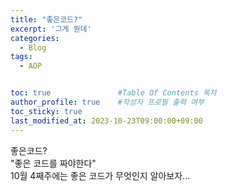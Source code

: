 ```yaml
---
title: "좋은코드?"
excerpt: '그게 뭔데'
categories:
  - Blog
tags:
  - AOP


toc: true               #Table Of Contents 목차 
author_profile: true    #작성자 프로필 출력 여부
toc_sticky: true
last_modified_at: 2023-10-23T09:00:00+09:00
---
```


좋은코드?<br>
"좋은 코드를 짜야한다" <br>
10월 4째주에는 좋은 코드가 무엇인지 알아보자...

[//]: # ()
[//]: # (📍 “좋은 코드를 짜야 한다”​)

[//]: # (누구나 인정하는 진리죠. 하지만 “무엇이 좋은 코드인가?”에 대해선 늘 의견이 분분합니다.​)

[//]: # ()
[//]: # (좋은 코드를 이야기하기 위해서는 먼저 직관적으로 느끼는 코드의 ‘나쁜 냄새’​를 명확한 언어로 표현할 줄 알아야 합니다.​)

[//]: # ()
[//]: # (명확한 언어로 좋은 코드에 대해 합의하고, 이를 기반으로 리뷰하면 좋은 코드를 유지할 수 있습니다.)

[//]: # ()
[//]: # (👀 Intro)

[//]: # (지난 8월, 프로젝트 설계가 끝난 후 개발 시작 전 내부적으로 ‘클린코드 세미나’를 진행했습니다.)

[//]: # ()
[//]: # (‘클린코드’는 개발을 시작하는 주니어에게 많이 추천되는 코딩의 교과서라고 할 수 있습니다.​)

[//]: # ()
[//]: # (프로젝트 참여자들은 제각기 개발 경험이 많은 실무자들이었는데요, 왜 기초 중의 기초라 불리는 클린코드 세미나를 진행했을까요? 정답은 더욱 훌륭한 커뮤니케이션을 위해서입니다.​)

[//]: # ()
[//]: # (이번 포스팅에서는 클린코드 세미나 내용을 공유하고, 그 의의를 살펴보고자 합니다.​)

[//]: # ()
[//]: # (* 예시는 Golang 기반으로, 해당 언어에 특정한 내용이 다수 포함되어 있습니다.)

[//]: # ()
[//]: # (▶ Common Knowledge for Communication)

[//]: # (개발 중 우리는 “이것은 좋은 코드인가?”라는 질문을 하게 됩니다. 어느 정도 경험이 있는 개발자들은 직관적으로 안 좋은 코드를 인지할 수 있습니다. 이러한 직관을 클린코드에서는 ‘코드에서 나오는 나쁜 냄새를 맡는다’고 표현합니다.​)

[//]: # ()
[//]: # (직관은 설명하기 어렵습니다. 냄새를 말로 설명하기 어려운 것과 마찬가지죠.​)

[//]: # ()
[//]: # (클린코드는 이러한 직관에 이름을 붙입니다. 직관에 이름을 붙이고, 우선순위를 정하고, 이에 대해 합의하면 하나의 기준이 됩니다. 이렇게 만들어진 기준은 향후 코드에 관한 커뮤니케이션의 기반이 됩니다.​)

[//]: # ()
[//]: # (“어떤 코드가 좋은 코드인가?”에 대한 기준을 공유한다면 코딩 룰의 정립, 리뷰를 포함한 커뮤니케이션이 조금은 편해집니다.)

[//]: # ()
[//]: # (Robert C. Martin은 Agile과 TDD의 선구자, SOLID 원칙의 창시자입니다. 업계의 원로로 불리는 만큼, 그의 대표작인 클린코드&#40;2008&#41; 또한 꽤 오래된 책입니다.​)

[//]: # ()
[//]: # (클린코드에서는 테스트, 리팩토링, 동시성 처리 등 개발 전반에서 ‘잘 동작하는 코드’와 ‘유지 보수가 용이한 코드’까지 논의합니다.​)

[//]: # ()
[//]: # (본 포스팅에서는 클린코드의 범위를 가독성을 추구하여 직관적으로 이해할 가능성이 높은 코드로 두고, 가독성 영역을 중심으로 이야기해 보겠습니다.)

[//]: # ()
[//]: # (​)

[//]: # ()
[//]: # (▶ 왜 가독성인가?)

[//]: # (클린코드는 코드를 처음 보는 사람도 동작을 직관적으로 파악할 수 있도록 하는 것을 목표로 합니다. 여기서 코드를 처음 보는 사람은 우리 팀원들, 유지 보수를 할 후임자들, 오픈소스나 API 사용자, 그리고 3달 뒤의 자기 자신​이 있습니다.)

[//]: # ()
[//]: # (We don’t read code, we decode it.)

[//]: # ()
[//]: # (Peter Seibel)

[//]: # ()
[//]: # (우리는 코드를 읽는 것이 아니라, 해석합니다. 가독성 확보는 코드 해석에 드는 비용을 줄이는 작업입니다.​)

[//]: # ()
[//]: # (심지어 우리는 코드를 몇 번이나 반복해서 읽습니다. 클린코드에서는 코드를 짜는 것과 읽는 것의 비중이 1:10 정도라고 이야기합니다. 조금 과장하자면 가독성 확보는 전체 코딩 업무의 90%에 대한 효율화 작업이라고 할 수 있겠습니다.)

[//]: # ()
[//]: # (🔎 잠깐, 가독성이란?)

[//]: # ()
[//]: # (코드의 가독성이란 ‘코드가 잘 읽히고, 해당 코드의 동작을 직관적으로 예측할 수 있는지’를 뜻합니다. 본 포스팅에서는 가독성을 아래 두 개념으로 나누어서 이야기하고자 합니다.​)

[//]: # ()
[//]: # (✅ 표현적 가독성 &#40;Legibility&#41;)

[//]: # ()
[//]: # (: 눈에 잘 들어오는 코드, 읽기 편한 코드​)

[//]: # ()
[//]: # (✅ 기능적 가독성 &#40;Readability&#41;)

[//]: # ()
[//]: # (: 변수, 함수, 클래스 등이 어떤 역할을 갖고, 어떤 동작을 하며, 서로 어떤 관계를 맺는지 직관적으로 파악할 수 있는 코드​)

[//]: # ()
[//]: # (정확한 용어를 쓰자면 가독성, 판독성, 이독성 등으로 나눠서 이야기해야겠지만, 일반적으로 가독성이라는 용어가 자리 잡았다고 생각하여, 가독성으로 통일해서 적겠습니다.)

[//]: # ()
[//]: # (🔎표현적 가독성&#40;Legibility&#41;)

[//]: # (표현적 가독성이라고 이름 붙인 Legibility*는 “코드의 개별 요소를 파악하기가 얼마나 용이한가”를 의미합니다. ‘읽기 쉬운가?’라고 생각하시면 됩니다.​)

[//]: # ()
[//]: # (* Legibility : What influences the ease of identifying elements of a program &#40;출처&#41;)

[//]: # ()
[//]: # (-)

[//]: # ()
[//]: # (▶ 언어별 코딩 룰)

[//]: # (언어마다 정해진 네이밍이나 디자인 방식이 있습니다. Golang도 마찬가지입니다.​)

[//]: # ()
[//]: # (물론 취향 차이와 그에 따른 논란은 늘 있기 마련입니다. 이에 대해 clean-go-article의 저자 Lasse Martin Jakobsen는 다음과 같이 이야기합니다.)

[//]: # ()
[//]: # (I prefer snake case over camel case, and I quite like my constant variables to be uppercase.)

[//]: # ()
[//]: # (gofmt의 정책 중 마음에 들지 않는 것이 있더라도 취향의 자유보다 통일성 있는 코드가 더 중요하다고 생각하고, gofmt의 규약을 따를 것을 커뮤니티에 요청합니다.)

[//]: # ()
[//]: # (-)

[//]: # ()
[//]: # (▶ IDE 포맷터 세팅 및 형식 맞추기)

[//]: # (IDE에서 읽기 편한 환경을 구성하기 위한 형식 맞추기 작업입니다. 대부분의 IDE는 포맷터를 설정할 수 있도록 지원하는데, 이 설정을 팀원들 간에 통일하면 서로 다른 포맷팅으로 인한 의미 없는 코드 변경을 줄일 수 있습니다.​)

[//]: # ()
[//]: # (방법은 다음과 같습니다.​)

[//]: # ()
[//]: # (✔ 최대 가로 길이를 화면 절반쯤에 맞춥니다.)

[//]: # ()
[//]: # (✔ 파일당 행은 500줄 미만으로 끊어줍니다.)

[//]: # ()
[//]: # (✔ 하나의 파일은 두괄식으로 작성합니다.)

[//]: # ()
[//]: # (✔ 변수는 사용하는 곳과 가까운 곳에 선언합니다. 즉, 함수가 시작되는 부분에 몰아서 선언하지 않습니다.)

[//]: # ()
[//]: # (-)

[//]: # ()
[//]: # (▶ 함수)

[//]: # (“The first rule of functions is that they should be small.)

[//]: # ()
[//]: # (The second rule of functions is that they should be smaller than that”.)

[//]: # ()
[//]: # (함수를 만드는 첫 번째 원칙, 작게. 두 번째 원칙은 더 작게!​)

[//]: # ()
[//]: # (아마 클린코드에서 가장 많이 인용되는 문장이 아닌가 싶습니다.​)

[//]: # ()
[//]: # (클린코드에서는 20줄 미만의 함수를 권장합니다. 때로는 이 기준에 집착해서 필요 이상으로 함수를 쪼개기도 하는데요, 이는 다소 잘못된 적용입니다.​)

[//]: # ()
[//]: # (20줄이라는 기준은 함수를 물리적으로 제한하여 자연스럽게 책임을 제한하려는 의도입니다. 즉 함수의 길이는 현상이고, 본질은 함수의 책임입니다.​)

[//]: # ()
[//]: # (* ‘함수는 한 가지 책임을 갖는다’ — 이를 단일 책임 원칙&#40;SRP, Single Responsibility Principle&#41;이라 부릅니다.​)

[//]: # ()
[//]: # (물론 짧은 함수 자체의 형식적인 가치도 있습니다. 전체 함수가 한 화면에 들어오지 않으면 화면을 위아래로 오가면서 코드를 읽어야 합니다. 저는 50줄 정도를 코드 길이의 마지노선으로 잡아두었습니다.​)

[//]: # ()
[//]: # (그렇다면 어떻게 짧은 함수를 만들 수 있을까요? 간단한 원칙은 함수를 코드의 나열이 아닌 n-1 단계의 추상화 수준을 갖는 함수의 집합으로 만드는 것입니다. 이에 대해서는 아래 ‘함수의 내려가기 규칙’ 파트에서 추가적으로 다루겠습니다.​)

[//]: # ()
[//]: # (깊이 또한 가독성에 미치는 영향이 큽니다. for / if / switch 등의 들여 쓰기는 가능한 1회만 하고, 들여쓰기 내부가 길어진다면 함수 호출로 대체합니다.​)

[//]: # ()
[//]: # (* 들여 쓰기가 3회 이상인데 내부 코드가 길어진다면 정말 읽기 힘들어집니다!)

[//]: # ()
[//]: # (🔻e.g. DB 접근 샘플​)

[//]: # ()
[//]: # (함수 자체는 약 40줄로, 이 정도는 딱 한 화면에 들어오는 사이즈입니다. 50줄이 넘어가면 함수의 전체를 보기 위해서 스크롤링을 해야 합니다. 가능한 함수 전체가 한 화면을 넘어가지 않도록 합니다. &#40;좌우든 상하든!&#41;​)

[//]: # ()
[//]: # (326 라인부터 for과 switch가 중복해서 쓰이는데, 이 상황에서는 2번 들여 쓰기는 허용하되 case 안의 코드는 하위 함수로 떼어내는 편이 가독성이 더 좋겠습니다.​)

[//]: # ()
[//]: # (파일의 전체 라인은 650줄로, 앞서 말한 500줄 기준을 넘습니다. DB 연결과 데이터 접근을 다른 파일로 분리하면 각 500줄 미만으로 관리할 수 있겠습니다.​)

[//]: # ()
[//]: # (이처럼 ‘500줄이 넘으면 나눌 수 있을까?’ 를 고민하는 것이 합의된 기준이 갖는 의의입니다.​)

[//]: # ()
[//]: # (▶ 주석)

[//]: # (잘못된 코드는 빠르게 수정되지만, 잘못된 주석은 잘 수정되지 않습니다.​)

[//]: # ()
[//]: # (주석이 잘못되었다고 프로그램이 죽지는 않으니까요. 주석은 코드에 비해서 중요도와 영향력이 현저히 낮습니다. 우선순위가 낮은 작업은 밀리다가 잊히기 십상입니다.​)

[//]: # ()
[//]: # (그래서 클린코드에서는 주석은 필요악이라고 이야기합니다. 관리가 잘 안되는 만큼 정말 필요한 부분에만 최소한으로 사용하라는 의미입니다.​)

[//]: # ()
[//]: # (따라서 TODO / 외적인 맥락 / 제한사항과 같이 코드로 설명할 수 없는 부문만 주석으로 설명하고, 가능하면 코드 자체가 스스로를 설명할 수 있게끔&#40;Self-Descriptive&#41; 작성합니다.)

[//]: # ()
[//]: # (🔻e.g. clean-go-article : Self-Descriptive naming을 통한 주석의 제거)

[//]: # ()
[//]: # (// tutorial comment)

[//]: # (// iterate over the range 0 to 9)

[//]: # (// and invoke the doSomething function)

[//]: # (// for each iteration)

[//]: # (for i := 0; i < 10; i++ {)

[//]: # (doSomething&#40;i&#41;)

[//]: # (})

[//]: # (// document why, not how : 여전히 안 좋은 코드)

[//]: # (// instantiate 10 threads to handle upcoming work load)

[//]: # (for i := 0; i < 10; i++ {)

[//]: # (doSomething&#40;i&#41;)

[//]: # (})

[//]: # (// self-demonstrative names : Good!)

[//]: # (for workerID := 0; workerID < 10; workerID++ {)

[//]: # (instantiateThread&#40;workerID&#41;)

[//]: # (})

[//]: # (// self-demonstrative names : Better!)

[//]: # (for workerID := 0; workerID < maxWorkerThreads; workerID++ {)

[//]: # (instantiateBotQueueConsumeThread&#40;workerID&#41;)

[//]: # (})

[//]: # (단, 모든 부작용에도 불구하고, 이해할 수 없는 코드보단 장황한 주석이 달린 코드가 낫습니다.​)

[//]: # ()
[//]: # (​Golang에서는 함수나 타입의 최상단에 주석을 작성하고, godoc을 통해 문서를 생성할 수 있습니다. 문서를 보기 위해 새 창을 띄울 필요가 없어 꽤나 편리하고, Golang 커뮤니티에서도 적극 권장하는 방법입니다.)

[//]: # ()
[//]: # (​또한 특정 위치에 주석을 몰아서 쓰는 것이, 주석을 파편화하여 코드 이곳저곳에 흩뿌려진 것보다 훨씬 관리하기 좋습니다.)

[//]: # ()
[//]: # (🔎 기능적 가독성 &#40;Readability&#41;)

[//]: # (일반적으로 Readability는 가독성으로 번역되지만, 여기서는 ‘기능적 가독성’이라고 이름 붙이겠습니다. Readability는 ​코드가 이해하기 쉬운지 어려운지를 나타냅니다. 흐름에 따라 읽으면서 자연스럽게 이해할 수 있는가?로 생각하시면 됩니다.​)

[//]: # ()
[//]: # (Readability : What makes a program easier or harder to read and apprehend by developers &#40;출처&#41;)

[//]: # (-)

[//]: # ()
[//]: # (▶ 함수의 내려가기 규칙)

[//]: # (함수의 &#40;추상화 단계의&#41; 내려가기 규칙&#40;Stepdown rule&#41;은 기능적 가독성을 구성하는 가장 중요한 요소입니다. 내려가기 규칙은 아래 두 가지 원칙으로 구성됩니다.​)

[//]: # ()
[//]: # (✔ 함수는 한 가지 추상화 단계를 처리합니다.)

[//]: # ()
[//]: # (✔ n 단계의 추상적인 함수는 n-1 단계의 추상적인 함수로 구성됩니다.​​)

[//]: # ()
[//]: # (추상화 단계는 어려운 말이지만, 문제 혹은 과업&#40;Task&#41; 정도로 가볍게 풀이할 수도 있습니다.​)

[//]: # ()
[//]: # (‘식사를 한다’는 것이 가장 추상적인 과업이라면, ‘점심에 팀원들과 제육쌈밥’을 먹는 건 그보다 한 단계 구체적인 과업의 집합입니다.​)

[//]: # ()
[//]: # (같은 예시를 활용하자면, 내려가기 규칙은 함수를 작성할 때 점심 식사를 한다와 같은 식으로 추상화 단계가 섞이도록 작성하지 말 것을 강조합니다. 바로 아래에 저녁 식사를 한다 함수를 만들고 싶지 않다면 말입니다.​)

[//]: # ()
[//]: # (내려가기 규칙은 낯설 수도 있지만, 기능 명세를 구성하다 보면 자연히 추상화 단계를 나타낼 수 있습니다.)

[//]: # ()
[//]: # (// 식사의 기능 명세)

[//]: # (식사를 합시다!)

[//]: # (- 누가 먹나요?)

[//]: # (- 어떤 메뉴를 먹지?)

[//]: # (- 누가 먹는지, 끼니가 언제인지가 중요해)

[//]: # (- 어디서 먹지?)

[//]: # (- 어떤 메뉴인지, 몇명인지가 중요해)

[//]: # (- 그럼 진짜로 식사를 합시다!)

[//]: # (  // 간단한 수도 코드)

[//]: # (  func &#40;n ncloud&#41; HaveMeal&#40;&#41; err {)

[//]: # (  mealMembers := n.getMealMembers&#40;&#41;)

[//]: # (  menu := n.selectMenu&#40;mealMembers, time.Now&#40;&#41;&#41;)

[//]: # (  restaurant := n.selectRestoraunt&#40;menu, len&#40;mealMembers&#41;&#41;)

[//]: # (  return n.haveMeal&#40;mealMembers, restaurant&#41;)

[//]: # (  })

[//]: # (-)

[//]: # ()
[//]: # (▶ 의미 있는 이름)

[//]: # (개발자가 가장 시간을 오래 쓰는 일이 네이밍이라는 농담이 있고, 때로는 농담이 아니기도 합니다.)

[//]: # ()
[//]: # (개발을 하면서 깨달은 한 가지 사실은, 짧으면서 좋은 이름을 짓는 건 ‘문학적 재능의 영역’이라는 것입니다.​)

[//]: # ()
[//]: # (좋은 이름을 짓기 위해서는 모든 것에 이름을 붙인다고 생각하고, 짧고 불명확한 이름보다는 길고 명확한 이름이 낫다는 걸 명심합니다.​)

[//]: # ()
[//]: # (✔ 항상 이름 있는 상수&#40;Named Constant&#41;를 사용하고, 매직 넘버, 매직 스트링은 사용하지 않습니다.)

[//]: # ()
[//]: # (✔ -Info, -Data, tmp- 와 같은 무의미한 접미사, 접두사는 제거합니다. &#40;tmpInfoData?&#41;)

[//]: # ()
[//]: # (✔ 대명사, 축약, 생략은 알아보기 힘듭니다.)

[//]: # ()
[//]: # (* disp보다는 display가 더 명확하고, Decode 하기 쉽습니다. 뇌의 Clock을 덜 사용한다고 할까요.)

[//]: # ()
[//]: # (✔ 서로 무관한 함수에서 같은 이름을 사용해서는 안 됩니다&#40;구분 가능성&#41;.)

[//]: # ()
[//]: # (마찬가지로 서로 연관된 함수에서 같은 대상을 다른 이름으로 불러도 안 됩니다&#40;일관성&#41;.)

[//]: # ()
[//]: # (✔ 타입 인코딩&#40;-string, -int 같이 타입을 적어두는 것&#41;은 지양합니다.)

[//]: # ()
[//]: # (* 단, 형 변환&#40;Type Casting&#41;을 하는 경우 이름 짓기 골치 아프니, 저는 개인적으로 형 변환의 경우 타입 인코딩을 사용합니다.)

[//]: # ()
[//]: # (​)

[//]: # ()
[//]: # (🔻e.g. 타입 인코딩​)

[//]: # ()
[//]: # (✔ newHead가 string으로 들어오는데, int로 변환하는 과정에서 이름 짓기가 매우 불편해서 타입 인코딩을 했습니다. 하지만 애초에 함수의 인자로 int 타입을 요구하는 편이 낫습니다. 기껏 받은 인자를 string으로 전혀 사용하지 않으니 말입니다.)

[//]: # ()
[//]: # (✔ 더불어 bson 구성 시 매직 스트링을 사용했는데, 이를 모두 이름 있는 상수로 변경해야 합니다.)

[//]: # ()
[//]: # (-)

[//]: # ()
[//]: # (▶ 추상화 단계에 따른 이름 짓기)

[//]: # (❎ 함수의 이름은 내려갈수록 구체적으로​)

[//]: # ()
[//]: # (이름은 충분히 설명적&#40;Self-Descriptive&#41;이어야 하지만, 상위 함수가 모든 동작을 설명할 수는 없습니다.)

[//]: # ()
[//]: # (가령, 아래 Parse 함수를 DetermineFileExtensionAndParseConfigurationFile 로 바꾼다면 되려 읽기가 어렵습니다.​)

[//]: # ()
[//]: # (함수의 이름은 자신의 추상화 단계를 따릅니다. 즉, 함수는 내려갈수록&#40;깊어질수록&#41; 구체적이고 설명적인 이름을 갖도록 합니다.)

[//]: # ()
[//]: # (func Parse&#40;filepath string&#41; &#40;Config, error&#41; {)

[//]: # (switch fileExtension&#40;filepath&#41; {)

[//]: # (case "json":)

[//]: # (return parseJSON&#40;filepath&#41;)

[//]: # (case "yaml":)

[//]: # (return parseYAML&#40;filepath&#41;)

[//]: # (case "toml":)

[//]: # (return parseTOML&#40;filepath&#41;)

[//]: # (default:)

[//]: # (return Config{}, ErrUnknownFileExtension)

[//]: # (})

[//]: # (})

[//]: # (❎ 반대로, 변수의 이름은 내려갈수록 추상적으로)

[//]: # ()
[//]: # (앞서 본 것처럼, 함수는 내려갈수록 구체적입니다.​ 함수가 구체적이라는 의미는 해당 함수의 범위&#40;scope&#41;가 더 명확해진다&#40;좁아진다&#41;는 의미입니다.)

[//]: # ()
[//]: # (좁은 범위에서 사용되는 변수명은 덜 명확해도 충분히 구체적일 수 있습니다.)

[//]: # ()
[//]: # (// 축약이 의미를 가지는 맥락. b라는 키워드조차 충분히 구체적이게 된다.)

[//]: # (func PrintBrandsInList&#40;brands []BeerBrand&#41; {)

[//]: # (for _, b := range brands {)

[//]: # (fmt.Println&#40;b&#41;)

[//]: # (})

[//]: # (})

[//]: # (반대로, 변수가 사용되는 범위가 넓어질수록 변수명은 구체적이어야 합니다. 즉, 변수의 이름은 선언과 사용이 멀어질수록 구체적이어야 합니다. 예를 들어 글로벌 변수는 매우 구체적인 이름을 가져야 합니다.)

[//]: # ()
[//]: # (-)

[//]: # ()
[//]: # (▶ 부수효과 &#40;Side Effect&#41;)

[//]: # (함수의 부수효과는 함수의 이름에 명시되지 않은, 혹은 직관적으로 예측할 수 없는 모든 행위를 가리킵니다.​)

[//]: # ()
[//]: # (부수효과에 대한 경고는 뻔한 이야기지만, 또 실무에서 가장 자주 하는 실수이기도 합니다. 특히 이전에 작성된 코드를 고치다 보면 어느새 부수효과를 일으키는 코드가 레포에 올라가는 경우를 심심찮게 목격할 수 있습니다.)

[//]: # ()
[//]: # (func &#40;a *Account&#41; validatePassword&#40;&#41; error {)

[//]: # (if &#40;!validate&#40;a.password&#41;&#41;{)

[//]: # (return errors.new&#40;INVALID_PASSWORD&#41;)

[//]: # (})

[//]: # (// side effect를 야기하는 부분.)

[//]: # (// validatePassword에서 a.initialize를 호출할 것이라고 예상할 수 있을까?)

[//]: # (a.initialize&#40;&#41;)

[//]: # (return nil)

[//]: # (}​)

[//]: # (-)

[//]: # ()
[//]: # (▶ YAGNI : You Aren’t Gonna Need It)

[//]: # (YAGNI는 XP&#40;Extream Programing&#41;에서 나온 개념입니다. 직역하자면 “너 그거 안 쓸걸?” 정도인데, 풀이하자면 당장 사용되지 않는 코드를 ‘필요할 것 같으니까’ 작성해서는 안 된다는 원칙입니다. 확장 가능성을 염두에 두는 것과 미리 확장해두는 것은 명백하게 다르기 때문​입니다.​)

[//]: # ()
[//]: # (우리는 처음부터 6차선 도로를 만들 수 없습니다. 우선 2차선 도로를 만들어야 합니다. 확장 가능성의 확보가 6차선 만큼의 너비를 미리 가늠해두는 것이라면, 확장해두는 것은 2차선 도로에 6차선 표지판을 세워두는 것이라고 할 수 있습니다.​)

[//]: # ()
[//]: # (이는 당장의 리소스 낭비일 뿐만이 아니라, 코드를 읽는 사람에게 그 코드가 현재 유의미할 것이라는 오해를 불러일으킵니다.)

[//]: # ()
[//]: # (-)

[//]: # ()
[//]: # (▶ 인자​)

[//]: # (인자 수는 1~2개로 유지합니다. 3개를 넘어가는 경우 구조체로 묶어서 주고받는 편이 낫습니다.​)

[//]: # ()
[//]: # (구조체를 넘기면 구조체 자체에도, 각 인자에도 이름을 붙일 수 있습니다. 즉, 맥락을 주입하고 명확성을 보장합니다.​)

[//]: # ()
[//]: # (단, 구조체로 묶을 때는 언어적 특성이 고려되어야 합니다. Golang의 Context나 Mutex 같은 요소는 구조체로 묶는 것이 제한되거나, 사용 시 유의할 필요가 있습니다.)

[//]: # ()
[//]: # (​)

[//]: # ()
[//]: # (🔻 e.g. clean-go-article : 인자 struct 만들기)

[//]: # ()
[//]: # (// 안 좋은 예)

[//]: # (q, err := ch.QueueDeclare&#40;)

[//]: # ("hello", // name)

[//]: # (false,   // durable)

[//]: # (false,   // delete when unused)

[//]: # (false,   // exclusive)

[//]: # (false,   // no-wait)

[//]: # (nil,     // arguments)

[//]: # (&#41;)

[//]: # (// 좋은 예)

[//]: # (// 인자를 받아서 검사하기도 용이함)

[//]: # (// 단점을 꼽자면 default value에 대한 신중한 설계가 필요)

[//]: # (// 예를 들어 bool의 경우 default false인데, 사용자의 결정이 필요하다면 *bool으로 구성)

[//]: # (type QueueOptions struct {)

[//]: # (Name string)

[//]: # (Durable bool)

[//]: # (DeleteOnExit bool)

[//]: # (Exclusive bool)

[//]: # (NoWait bool)

[//]: # (Arguments []interface{})

[//]: # (})

[//]: # (q, err := ch.QueueDeclare&#40;QueueOptions{)

[//]: # (Name: "hello",)

[//]: # (Durable: false,)

[//]: # (DeleteOnExit: false,)

[//]: # (Exclusive: false,)

[//]: # (NoWait: false,)

[//]: # (Arguments: nil,)

[//]: # (}&#41;)

[//]: # (-)

[//]: # ()
[//]: # (▶ Call by Pointer VS Call by Value)

[//]: # (함수를 제공하는 쪽에서는 주소를 받을 것인가, 값을 받을 것인가를 정해야 합니다. 그런데 주소 전달과 값 전달은 꽤 논쟁적인 부분이고, 언어의 디자인에 따라서 규칙이 달라집니다. 여기서는 Golang을 기준으로 살펴보고자 합니다.​)

[//]: # ()
[//]: # (먼저 함수의 인자로 전달할 때 기준은 두 가지입니다. 둘 중 하나에 부합한다면 주소를 전달합니다.​)

[//]: # ()
[//]: # (✔ 값을 변경하는가?)

[//]: # ()
[//]: # (✔ 값을 전달하기에 크기가 너무 큰가?)

[//]: # ()
[//]: # (- 값 전달은 복사가 일어나기 때문인데요, 너무 큰 게 얼마나 큰 걸까요? 다소 모호한 문제입니다.)

[//]: # ()
[//]: # (​)

[//]: # ()
[//]: # (🔻 e.g. 잘못된 Call by Pointer​)

[//]: # ()
[//]: # (✔ header 값을 변경하지 않는데 포인터로 받는 경우입니다.)